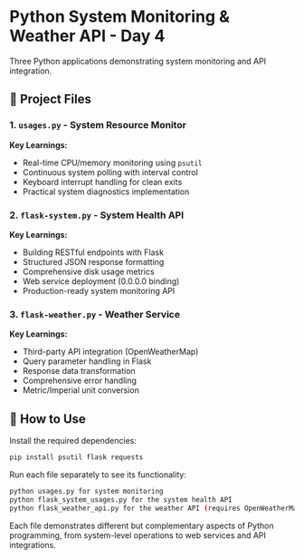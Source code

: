 # Python System Monitoring & Weather API - Day 4

Three Python applications demonstrating system monitoring and API integration.

## 📂 Project Files

### 1. `usages.py` - System Resource Monitor
**Key Learnings:**
- Real-time CPU/memory monitoring using `psutil`
- Continuous system polling with interval control
- Keyboard interrupt handling for clean exits
- Practical system diagnostics implementation

### 2. `flask-system.py` - System Health API
**Key Learnings:**
- Building RESTful endpoints with Flask
- Structured JSON response formatting
- Comprehensive disk usage metrics
- Web service deployment (0.0.0.0 binding)
- Production-ready system monitoring API

### 3. `flask-weather.py` - Weather Service
**Key Learnings:**
- Third-party API integration (OpenWeatherMap)
- Query parameter handling in Flask
- Response data transformation
- Comprehensive error handling
- Metric/Imperial unit conversion

## 🚀 How to Use

Install the required dependencies:
```bash
pip install psutil flask requests
```
Run each file separately to see its functionality:
```bash
python usages.py for system monitoring
python flask_system_usages.py for the system health API
python flask_weather_api.py for the weather API (requires OpenWeatherMap API key)
```

Each file demonstrates different but complementary aspects of Python programming, from system-level operations to web services and API integrations.